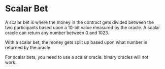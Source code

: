 Scalar Bet
=========

A scalar bet is where the money in the contract gets divided between the two participants based upon a 10-bit value measured by the oracle.
A scalar oracle can return any number between 0 and 1023.

With a scalar bet, the money gets split up based upon what number is returned by the oracle.

For scalar bets, you need to use a scalar oracle. binary oracles will not work.
